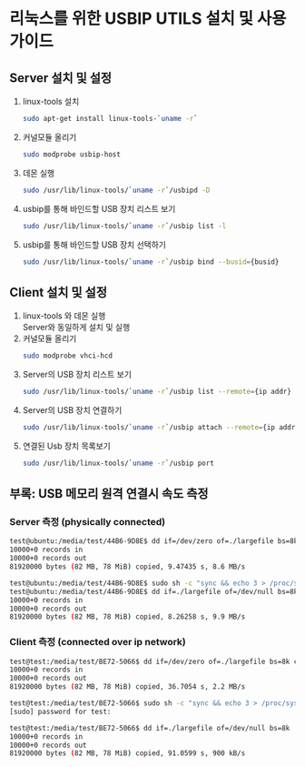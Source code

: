 # 리눅스를 위한 USBIP UTILS 설치 및 사용 가이드

## Server 설치 및 설정

1. linux-tools 설치
    ```bash
    sudo apt-get install linux-tools-`uname -r`
    ```
2. 커널모듈 올리기
    ```bash
    sudo modprobe usbip-host
    ```
3. 데몬 실행
    ```bash
    sudo /usr/lib/linux-tools/`uname -r`/usbipd -D
    ```
4. usbip를 통해 바인드할 USB 장치 리스트 보기
    ```bash
    sudo /usr/lib/linux-tools/`uname -r`/usbip list -l
    ```
5. usbip를 통해 바인드할 USB 장치 선택하기
    ```bash
    sudo /usr/lib/linux-tools/`uname -r`/usbip bind --busid={busid}
    ```

## Client 설치 및 설정

1. linux-tools 와 데몬 실행\
    Server와 동일하게 설치 및 실행
2. 커널모듈 올리기
    ```bash
    sudo modprobe vhci-hcd
    ```
3. Server의 USB 장치 리스트 보기
    ```bash
    sudo /usr/lib/linux-tools/`uname -r`/usbip list --remote={ip addr}
    ```
4. Server의 USB 장치 연결하기
    ```bash
    sudo /usr/lib/linux-tools/`uname -r`/usbip attach --remote={ip addr} --busid={busid}
    ```
5. 연결된 Usb 장치 목록보기
    ```bash
    sudo /usr/lib/linux-tools/`uname -r`/usbip port
    ```

## 부록: USB 메모리 원격 연결시 속도 측정

### Server 측정 (physically connected)

``` bash
test@ubuntu:/media/test/44B6-9D8E$ dd if=/dev/zero of=./largefile bs=8k count=10000
10000+0 records in
10000+0 records out
81920000 bytes (82 MB, 78 MiB) copied, 9.47435 s, 8.6 MB/s

test@ubuntu:/media/test/44B6-9D8E$ sudo sh -c "sync && echo 3 > /proc/sys/vm/drop_caches"
test@ubuntu:/media/test/44B6-9D8E$ dd if=./largefile of=/dev/null bs=8k
10000+0 records in
10000+0 records out
81920000 bytes (82 MB, 78 MiB) copied, 8.26258 s, 9.9 MB/s

```

### Client 측정 (connected over ip network)

``` bash
test@test:/media/test/BE72-5066$ dd if=/dev/zero of=./largefile bs=8k count=10000
10000+0 records in
10000+0 records out
81920000 bytes (82 MB, 78 MiB) copied, 36.7054 s, 2.2 MB/s

test@test:/media/test/BE72-5066$ sudo sh -c "sync && echo 3 > /proc/sys/vm/drop_caches"
[sudo] password for test: 

test@test:/media/test/BE72-5066$ dd if=./largefile of=/dev/null bs=8k
10000+0 records in
10000+0 records out
81920000 bytes (82 MB, 78 MiB) copied, 91.0599 s, 900 kB/s
```
